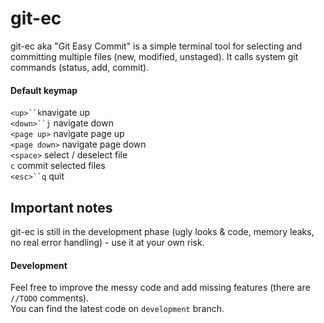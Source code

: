 git-ec
======

git-ec aka "Git Easy Commit" is a simple terminal tool for selecting and committing multiple files (new, modified, unstaged).
It calls system git commands (status, add, commit). 

#### Default keymap
`<up>``k`navigate up<br>
`<down>``j` navigate down<br>
`<page up>` navigate page up<br>
`<page down>` navigate page down<br>
`<space>` select / deselect file<br>
`c` commit selected files<br>
`<esc>``q` quit<br>

## Important notes

git-ec is still in the development phase (ugly looks & code, memory leaks, no real error handling) - use it at your own risk.<br>

#### Development

Feel free to improve the messy code and add missing features (there are `//TODO` comments).<br>
You can find the latest code on `development` branch.
